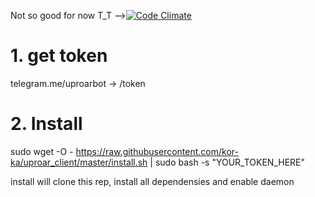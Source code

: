 Not so good for now T_T -->[![Code Climate](https://codeclimate.com/github/kor-ka/uproar_client/badges/gpa.svg)](https://codeclimate.com/github/kor-ka/uproar_client)

# 1. get token
telegram.me/uproarbot -> /token


# 2. Install
sudo wget -O - https://raw.githubusercontent.com/kor-ka/uproar_client/master/install.sh | sudo bash -s "YOUR_TOKEN_HERE"

install will clone this rep, install all dependensies and enable daemon

